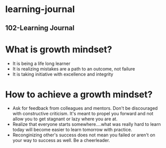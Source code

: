 # learning-journal
## 102-Learning Journal

# What is growth mindset?

* It is being a life long learner
* It is realizing mistakes are a path to an outcome, not failure
* It is taking initiative with excellence and integrity

# How to achieve a growth mindset?
* Ask for feedback from colleagues and mentors. Don't be discouraged with constructive criticism. It's meant to propel you forward and not allow you to get stagnant or lazy where you are at. 
* Realize that everyone starts somewhere....what was really hard to learn today will become easier to learn tomorrow with practice.
* Reconginizing other's success does not mean you failed or aren't on your way to success as well.  Be a cheerleader.

